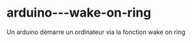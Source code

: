arduino---wake-on-ring
======================

Un arduino démarre un ordinateur via la fonction wake on ring
